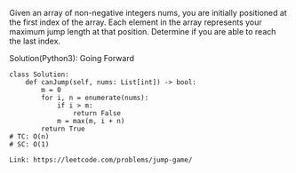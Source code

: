 Given an array of non-negative integers nums, you are initially positioned at the first index of the array.
Each element in the array represents your maximum jump length at that position.
Determine if you are able to reach the last index.

Solution(Python3):
Going Forward
```
class Solution:
    def canJump(self, nums: List[int]) -> bool:
        m = 0
        for i, n = enumerate(nums):
            if i > m:
                return False
            m = max(m, i + n)
        return True
# TC: O(n)
# SC: O(1)
```
```
Link: https://leetcode.com/problems/jump-game/
```

